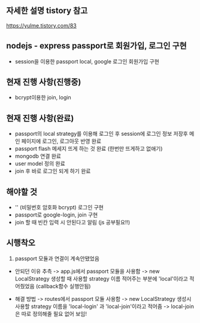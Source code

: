 ## 자세한 설명 tistory 참고
https://yulme.tistory.com/83

## nodejs - express passport로 회원가입, 로그인 구현
- session을 이용한 passport local, google 로그인 회원가입 구현


## 현재 진행 사항(진행중)
- bcrypt이용한 join, login



## 현재 진행 사항(완료)
- passport의 local strategy를 이용해 로그인 후 session에 로그인 정보 저장후 메인 페이지에 로그인, 로그아웃 반영 완료
- passport flash 메세지 뜨게 하는 것 완료 (한번만 뜨게하고 없애기)
- mongodb 연결 완료
- user model 정의 완료
- join 후 바로 로그인 되게 하기 완료


## 해야할 것
- '' (비밀번호 암호화 bcrypt) 로그인 구현
- passport로 google-login, join 구현
- join 할 때 빈칸 입력 시 안된다고 알림 (js 공부필요!!)


## 시행착오
1. passport 모듈과 연결이 계속안됐었음 
- 안되던 이유 추측 
    -> app.js에서 passport 모듈을 사용함
    -> new LocalStrategy 생성할 때 사용할 strategy 이름 적어주는 부분에 'local'이라고 적어줬었음 (callback함수 실행안됨)

- 해결 방법
    -> routes에서 passport 모듈 사용함
    -> new LocalStrategy 생성시 사용할 strategy 이름을 'local-login' 과 'local-join'이라고 적어줌
    -> local-join은 따로 정의해줄 필요 없어 보임! 